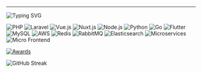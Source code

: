 <hr>

![Typing SVG](https://readme-typing-svg.herokuapp.com?size=30&width=800&lines=Welcome+to+Ogur's+GitHub+Profile!;Full-stack+Developer;PHP+|%26|+JavaScript+|%26|+NodeJS+|%26|+Python+|%26|+VueJS+|%26|+Go+|%26|+Flutter)

![PHP](https://img.shields.io/badge/PHP-777BB4?style=for-the-badge&logo=php&logoColor=white)
![Laravel](https://img.shields.io/badge/Laravel-FF2D20?style=for-the-badge&logo=laravel&logoColor=white)
![Vue.js](https://img.shields.io/badge/Vue.js-4FC08D?style=for-the-badge&logo=vue.js&logoColor=white)
![Nuxt.js](https://img.shields.io/badge/Nuxt.js-00C58E?style=for-the-badge&logo=nuxt.js&logoColor=white)
![Node.js](https://img.shields.io/badge/Node.js-339933?style=for-the-badge&logo=node.js&logoColor=white)
![Python](https://img.shields.io/badge/Python-3776AB?style=for-the-badge&logo=python&logoColor=white)
![Go](https://img.shields.io/badge/Go-00ADD8?style=for-the-badge&logo=go&logoColor=white)
![Flutter](https://img.shields.io/badge/Flutter-02569B?style=for-the-badge&logo=flutter&logoColor=white)
![MySQL](https://img.shields.io/badge/MySQL-4479A1?style=for-the-badge&logo=mysql&logoColor=white)
![AWS](https://img.shields.io/badge/AWS-232F3E?style=for-the-badge&logo=amazon-aws&logoColor=white)
![Redis](https://img.shields.io/badge/Redis-DC382D?style=for-the-badge&logo=redis&logoColor=white)
![RabbitMQ](https://img.shields.io/badge/RabbitMQ-FF6600?style=for-the-badge&logo=rabbitmq&logoColor=white)
![Elasticsearch](https://img.shields.io/badge/Elasticsearch-005571?style=for-the-badge&logo=elasticsearch&logoColor=white)
![Microservices](https://img.shields.io/badge/Microservices-323232?style=for-the-badge&logo=microservices&logoColor=white)
![Micro Frontend](https://img.shields.io/badge/Micro%20Frontend-323232?style=for-the-badge&logo=micro-frontend&logoColor=white)

[![Awards](https://github-profile-trophy.vercel.app/?username=uyanik13&theme=radical)](https://github.com/ryo-ma/github-profile-trophy)

![GitHub Streak](https://github-readme-streak-stats.herokuapp.com/?user=uyanik13&theme=radical)

